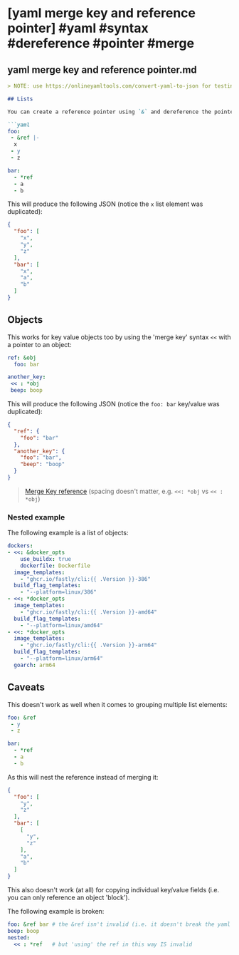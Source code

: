 # [yaml merge key and reference pointer] #yaml #syntax #dereference #pointer #merge

## yaml merge key and reference pointer.md

```markdown
> NOTE: use https://onlineyamltools.com/convert-yaml-to-json for testing conversions.

## Lists

You can create a reference pointer using `&` and dereference the pointer using `*` as shown here:

```yaml
foo:
 - &ref |-
  x
 - y
 - z

bar:
  - *ref
  - a
  - b
```

This will produce the following JSON (notice the `x` list element was duplicated):

```json
{
  "foo": [
    "x",
    "y",
    "z"
  ],
  "bar": [
    "x",
    "a",
    "b"
  ]
}
```

## Objects

This works for key value objects too by using the 'merge key' syntax `<<` with a pointer to an object:

```yaml
ref: &obj
  foo: bar

another_key:
 << : *obj
 beep: boop
```

This will produce the following JSON (notice the `foo: bar` key/value was duplicated):

```json
{
  "ref": {
    "foo": "bar"
  },
  "another_key": {
    "foo": "bar",
    "beep": "boop"
  }
}
```

> [Merge Key reference](https://yaml.org/type/merge.html) (spacing doesn't matter, e.g. `<<: *obj` vs `<< : *obj`)

### Nested example

The following example is a list of objects:

```yaml
dockers:
- <<: &docker_opts
    use_buildx: true
    dockerfile: Dockerfile
  image_templates:
    - "ghcr.io/fastly/cli:{{ .Version }}-386"
  build_flag_templates:
    - "--platform=linux/386"
- <<: *docker_opts
  image_templates:
    - "ghcr.io/fastly/cli:{{ .Version }}-amd64"
  build_flag_templates:
    - "--platform=linux/amd64"
- <<: *docker_opts
  image_templates:
    - "ghcr.io/fastly/cli:{{ .Version }}-arm64"
  build_flag_templates:
    - "--platform=linux/arm64"
  goarch: arm64
```

## Caveats

This doesn't work as well when it comes to grouping multiple list elements:

```yaml
foo: &ref
 - y
 - z

bar:
  - *ref
  - a
  - b
```

As this will nest the reference instead of merging it:

```json
{
  "foo": [
    "y",
    "z"
  ],
  "bar": [
    [
      "y",
      "z"
    ],
    "a",
    "b"
  ]
}
```

This also doesn't work (at all) for copying individual key/value fields (i.e. you can only reference an object 'block').

The following example is broken:

```yaml
foo: &ref bar # the &ref isn't invalid (i.e. it doesn't break the yaml parser)
beep: boop
nested:
  << : *ref   # but 'using' the ref in this way IS invalid
```
```

